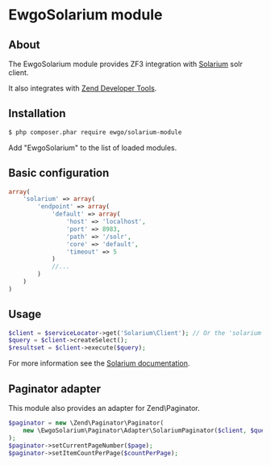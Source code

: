 # EwgoSolarium module

## About

The EwgoSolarium module provides ZF3 integration with [Solarium](http://www.solarium-project.org) solr client.

It also integrates with [Zend Developer Tools](https://github.com/zendframework/ZendDeveloperTools).

## Installation

``` bash
$ php composer.phar require ewgo/solarium-module
```

Add "EwgoSolarium" to the list of loaded modules.

## Basic configuration

```php
array(
    'solarium' => array(
        'endpoint' => array(
            'default' => array(
                'host' => 'localhost',
                'port' => 8983,
                'path' => '/solr',
                'core' => 'default',
                'timeout' => 5
            )
            //...
        )
    )
)
```

## Usage

```php
$client = $serviceLocator->get('Solarium\Client'); // Or the 'solarium' alias
$query = $client->createSelect();
$resultset = $client->execute($query);
```

For more information see the [Solarium documentation](http://www.solarium-project.org/documentation/).

## Paginator adapter
This module also provides an adapter for Zend\Paginator.
```php
$paginator = new \Zend\Paginator\Paginator(
    new \EwgoSolarium\Paginator\Adapter\SolariumPaginator($client, $query)
);
$paginator->setCurrentPageNumber($page);
$paginator->setItemCountPerPage($countPerPage);
```